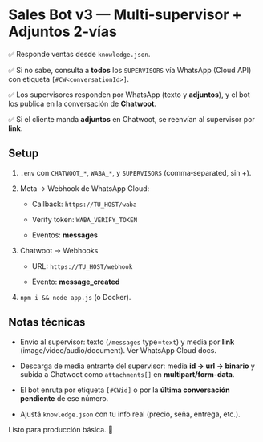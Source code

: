 # Sales Bot v3 — Multi‑supervisor + Adjuntos 2‑vías

✅ Responde ventas desde `knowledge.json`.

✅ Si no sabe, consulta a **todos** los `SUPERVISORS` vía WhatsApp (Cloud API) con etiqueta `[#CW<conversationId>]`.

✅ Los supervisores responden por WhatsApp (texto y **adjuntos**), y el bot los publica en la conversación de **Chatwoot**.

✅ Si el cliente manda **adjuntos** en Chatwoot, se reenvían al supervisor por **link**.


## Setup
1) `.env` con `CHATWOOT_*`, `WABA_*`, y `SUPERVISORS` (comma‑separated, sin +).

2) Meta → Webhook de WhatsApp Cloud:

   - Callback: `https://TU_HOST/waba`

   - Verify token: `WABA_VERIFY_TOKEN`

   - Eventos: **messages**

3) Chatwoot → Webhooks

   - URL: `https://TU_HOST/webhook`

   - Evento: **message_created**

4) `npm i && node app.js` (o Docker).


## Notas técnicas
- Envío al supervisor: texto (`/messages` type=`text`) y media por **link** (image/video/audio/document). Ver WhatsApp Cloud docs.

- Descarga de media entrante del supervisor: media **id → url → binario** y subida a Chatwoot como `attachments[]` en **multipart/form-data**.

- El bot enruta por etiqueta `[#CWid]` o por la **última conversación pendiente** de ese número.

- Ajustá `knowledge.json` con tu info real (precio, seña, entrega, etc.).


Listo para producción básica. 🚀
